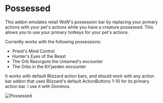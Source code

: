 # Possessed

This addon emulates retail WoW's possession bar by replacing your primary actions with your pet's actions while you have a creature possessed. This allows you to use your primary hotkeys for your pet's actions.

Currently works with the following possessions:
* Priest's Mind Control
* Hunter's Eyes of the Beast
* The Orb Razorgore the Untamed's encounter
* The Orbs in the Kil'jaeden encounter

It works with default Blizzard action bars, and should work with any action bar addon that uses Blizzard's default ActionButtons 1-10 for its primary action bar. I use it with Dominos.

![Possessed](https://user-images.githubusercontent.com/7716908/164815005-04fd46c0-33b5-4562-9747-1f5168617c9d.png)
